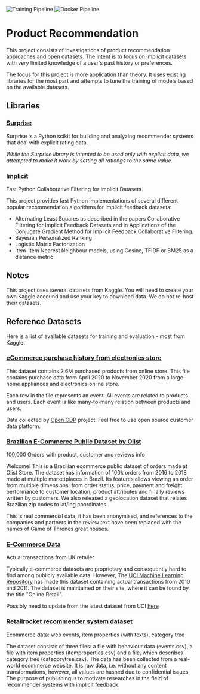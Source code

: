 ![Training Pipeline](https://github.com/HSV-AI/product-recommendation/actions/workflows/python-app.yml/badge.svg)
![Docker Pipeline](https://github.com/HSV-AI/product-recommendation/actions/workflows/docker-build.yml/badge.svg)

# Product Recommendation

This project consists of investigations of product recommendation approaches and open datasets. The intent is to focus on implicit datasets with very limited knowledge of a user's past history or preferences.

The focus for this project is more application than theory. It uses existing libraries for the most part and attempts to tune the training of models based on the available datasets.

## Libraries

### [Surprise](https://github.com/NicolasHug/Surprise)

Surprise is a Python scikit for building and analyzing recommender systems that deal with explicit rating data.

*While the Surprise library is intented to be used only with explicit data, we attempted to make it work by setting all rationgs to the same value.*

### [Implicit](https://github.com/benfred/implicit)

Fast Python Collaborative Filtering for Implicit Datasets.

This project provides fast Python implementations of several different popular recommendation algorithms for implicit feedback datasets:

* Alternating Least Squares as described in the papers Collaborative Filtering for Implicit Feedback Datasets and in Applications of the Conjugate Gradient Method for Implicit Feedback Collaborative Filtering.
* Bayesian Personalized Ranking
* Logistic Matrix Factorization
* Item-Item Nearest Neighbour models, using Cosine, TFIDF or BM25 as a distance metric

## Notes

This project uses several datasets from Kaggle. You will need to create your own Kaggle accound and use your key to download data. We do not re-host their datasets.

## Reference Datasets

Here is a list of available datasets for training and evaluation - most from Kaggle.

### [eCommerce purchase history from electronics store](https://www.kaggle.com/mkechinov/ecommerce-purchase-history-from-electronics-store)

This dataset contains 2.6M purchased products from online store. This file contains purchase data from April 2020 to November 2020 from a large home appliances and electronics online store.

Each row in the file represents an event. All events are related to products and users. Each event is like many-to-many relation between products and users.

Data collected by [Open CDP](https://rees46.com/en/open-cdp) project. Feel free to use open source customer data platform.

### [Brazilian E-Commerce Public Dataset by Olist](https://www.kaggle.com/olistbr/brazilian-ecommerce)

100,000 Orders with product, customer and reviews info

Welcome! This is a Brazilian ecommerce public dataset of orders made at Olist Store. The dataset has information of 100k orders from 2016 to 2018 made at multiple marketplaces in Brazil. Its features allows viewing an order from multiple dimensions: from order status, price, payment and freight performance to customer location, product attributes and finally reviews written by customers. We also released a geolocation dataset that relates Brazilian zip codes to lat/lng coordinates.

This is real commercial data, it has been anonymised, and references to the companies and partners in the review text have been replaced with the names of Game of Thrones great houses.

### [E-Commerce Data](https://www.kaggle.com/carrie1/ecommerce-data/home)

Actual transactions from UK retailer

Typically e-commerce datasets are proprietary and consequently hard to find among publicly available data. However, The [UCI Machine Learning Repository](http://archive.ics.uci.edu/ml/index.php) has made this dataset containing actual transactions from 2010 and 2011. The dataset is maintained on their site, where it can be found by the title "Online Retail".

Possibly need to update from the latest dataset from UCI [here](http://archive.ics.uci.edu/ml/datasets/Online+Retail+II)

### [Retailrocket recommender system dataset](https://www.kaggle.com/retailrocket/ecommerce-dataset/home?select=events.csv)

Ecommerce data: web events, item properties (with texts), category tree

The dataset consists of three files: a file with behaviour data (events.csv), a file with item properties (itemproperties.сsv) and a file, which describes category tree (categorytree.сsv). The data has been collected from a real-world ecommerce website. It is raw data, i.e. without any content transformations, however, all values are hashed due to confidential issues. The purpose of publishing is to motivate researches in the field of recommender systems with implicit feedback.